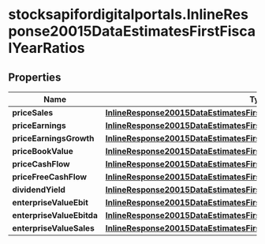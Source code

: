 # stocksapifordigitalportals.InlineResponse20015DataEstimatesFirstFiscalYearRatios

## Properties

Name | Type | Description | Notes
------------ | ------------- | ------------- | -------------
**priceSales** | [**InlineResponse20015DataEstimatesFirstFiscalYearRatiosPriceSales**](InlineResponse20015DataEstimatesFirstFiscalYearRatiosPriceSales.md) |  | [optional] 
**priceEarnings** | [**InlineResponse20015DataEstimatesFirstFiscalYearRatiosPriceEarnings**](InlineResponse20015DataEstimatesFirstFiscalYearRatiosPriceEarnings.md) |  | [optional] 
**priceEarningsGrowth** | [**InlineResponse20015DataEstimatesFirstFiscalYearRatiosPriceEarningsGrowth**](InlineResponse20015DataEstimatesFirstFiscalYearRatiosPriceEarningsGrowth.md) |  | [optional] 
**priceBookValue** | [**InlineResponse20015DataEstimatesFirstFiscalYearRatiosPriceBookValue**](InlineResponse20015DataEstimatesFirstFiscalYearRatiosPriceBookValue.md) |  | [optional] 
**priceCashFlow** | [**InlineResponse20015DataEstimatesFirstFiscalYearRatiosPriceCashFlow**](InlineResponse20015DataEstimatesFirstFiscalYearRatiosPriceCashFlow.md) |  | [optional] 
**priceFreeCashFlow** | [**InlineResponse20015DataEstimatesFirstFiscalYearRatiosPriceFreeCashFlow**](InlineResponse20015DataEstimatesFirstFiscalYearRatiosPriceFreeCashFlow.md) |  | [optional] 
**dividendYield** | [**InlineResponse20015DataEstimatesFirstFiscalYearRatiosDividendYield**](InlineResponse20015DataEstimatesFirstFiscalYearRatiosDividendYield.md) |  | [optional] 
**enterpriseValueEbit** | [**InlineResponse20015DataEstimatesFirstFiscalYearRatiosEnterpriseValueEbit**](InlineResponse20015DataEstimatesFirstFiscalYearRatiosEnterpriseValueEbit.md) |  | [optional] 
**enterpriseValueEbitda** | [**InlineResponse20015DataEstimatesFirstFiscalYearRatiosEnterpriseValueEbitda**](InlineResponse20015DataEstimatesFirstFiscalYearRatiosEnterpriseValueEbitda.md) |  | [optional] 
**enterpriseValueSales** | [**InlineResponse20015DataEstimatesFirstFiscalYearRatiosEnterpriseValueSales**](InlineResponse20015DataEstimatesFirstFiscalYearRatiosEnterpriseValueSales.md) |  | [optional] 


